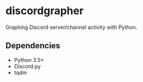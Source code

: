 # discordgrapher
Graphing Discord server/channel activity with Python.
## Dependencies
* Python 3.5+
* Discord.py
* tqdm
